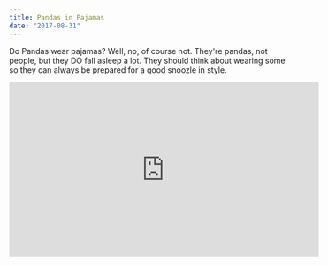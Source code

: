 ```yaml
---
title: Pandas in Pajamas
date: "2017-08-31"
---
```


Do Pandas wear pajamas? Well, no, of course not. They're pandas, not people, but they DO fall asleep a lot. They should think about wearing some so they can always be prepared for a good snoozle in style.

<iframe width="560" height="315" src="https://www.youtube.com/watch?v=RLQiAqc1MI8" frameborder="0" ></iframe>